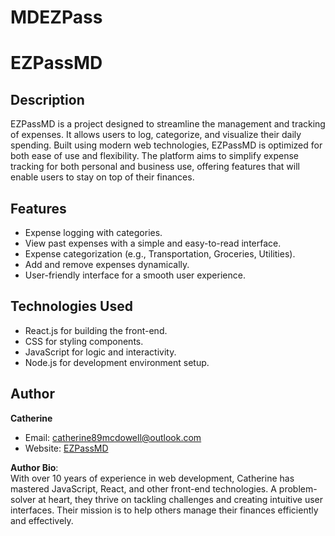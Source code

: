 # MDEZPass
# EZPassMD

## Description
EZPassMD is a project designed to streamline the management and tracking of expenses. It allows users to log, categorize, and visualize their daily spending. Built using modern web technologies, EZPassMD is optimized for both ease of use and flexibility. The platform aims to simplify expense tracking for both personal and business use, offering features that will enable users to stay on top of their finances.

## Features
- Expense logging with categories.
- View past expenses with a simple and easy-to-read interface.
- Expense categorization (e.g., Transportation, Groceries, Utilities).
- Add and remove expenses dynamically.
- User-friendly interface for a smooth user experience.

## Technologies Used
- React.js for building the front-end.
- CSS for styling components.
- JavaScript for logic and interactivity.
- Node.js for development environment setup.

## Author
**Catherine**  
- Email: catherine89mcdowell@outlook.com
- Website: [EZPassMD](https://www-ezpassmd.com)

**Author Bio**:  
With over 10 years of experience in web development, Catherine has mastered JavaScript, React, and other front-end technologies. A problem-solver at heart, they thrive on tackling challenges and creating intuitive user interfaces. Their mission is to help others manage their finances efficiently and effectively.
